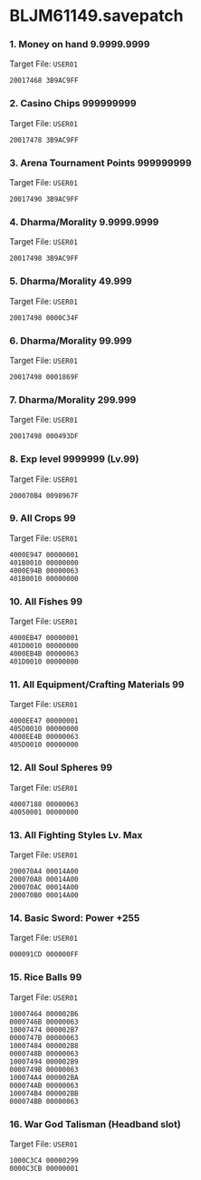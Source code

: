 # BLJM61149.savepatch

### 1. Money on hand 9.9999.9999

Target File: `USER01`

```
20017468 3B9AC9FF
```

### 2. Casino Chips 999999999

Target File: `USER01`

```
20017478 3B9AC9FF
```

### 3. Arena Tournament Points 999999999

Target File: `USER01`

```
20017490 3B9AC9FF
```

### 4. Dharma/Morality 9.9999.9999

Target File: `USER01`

```
20017498 3B9AC9FF
```

### 5. Dharma/Morality 49.999

Target File: `USER01`

```
20017498 0000C34F
```

### 6. Dharma/Morality 99.999

Target File: `USER01`

```
20017498 0001869F
```

### 7. Dharma/Morality 299.999

Target File: `USER01`

```
20017498 000493DF
```

### 8. Exp level 9999999 (Lv.99)

Target File: `USER01`

```
200070B4 0098967F
```

### 9. All Crops 99

Target File: `USER01`

```
4000E947 00000001
401B0010 00000000
4000E94B 00000063
401B0010 00000000
```

### 10. All Fishes 99

Target File: `USER01`

```
4000EB47 00000001
401D0010 00000000
4000EB4B 00000063
401D0010 00000000
```

### 11. All Equipment/Crafting Materials 99

Target File: `USER01`

```
4000EE47 00000001
405D0010 00000000
4000EE4B 00000063
405D0010 00000000
```

### 12. All Soul Spheres 99

Target File: `USER01`

```
40007188 00000063
40050001 00000000
```

### 13. All Fighting Styles Lv. Max

Target File: `USER01`

```
200070A4 00014A00
200070A8 00014A00
200070AC 00014A00
200070B0 00014A00
```

### 14. Basic Sword: Power +255

Target File: `USER01`

```
000091CD 000000FF
```

### 15. Rice Balls 99

Target File: `USER01`

```
10007464 000002B6
0000746B 00000063
10007474 000002B7
0000747B 00000063
10007484 000002B8
0000748B 00000063
10007494 000002B9
0000749B 00000063
100074A4 000002BA
000074AB 00000063
100074B4 000002BB
000074BB 00000063
```

### 16. War God Talisman (Headband slot)

Target File: `USER01`

```
1000C3C4 00000299
0000C3CB 00000001
```

